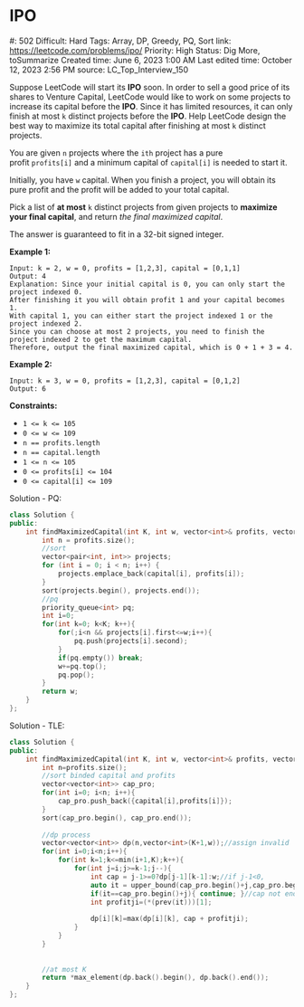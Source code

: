 # IPO

#: 502
Difficult: Hard
Tags: Array, DP, Greedy, PQ, Sort
link: https://leetcode.com/problems/ipo/
Priority: High
Status: Dig More, toSummarize
Created time: June 6, 2023 1:00 AM
Last edited time: October 12, 2023 2:56 PM
source: LC_Top_Interview_150

Suppose LeetCode will start its **IPO** soon. In order to sell a good price of its shares to Venture Capital, LeetCode would like to work on some projects to increase its capital before the **IPO**. Since it has limited resources, it can only finish at most `k` distinct projects before the **IPO**. Help LeetCode design the best way to maximize its total capital after finishing at most `k` distinct projects.

You are given `n` projects where the `ith` project has a pure profit `profits[i]` and a minimum capital of `capital[i]` is needed to start it.

Initially, you have `w` capital. When you finish a project, you will obtain its pure profit and the profit will be added to your total capital.

Pick a list of **at most** `k` distinct projects from given projects to **maximize your final capital**, and return *the final maximized capital*.

The answer is guaranteed to fit in a 32-bit signed integer.

**Example 1:**

```
Input: k = 2, w = 0, profits = [1,2,3], capital = [0,1,1]
Output: 4
Explanation: Since your initial capital is 0, you can only start the project indexed 0.
After finishing it you will obtain profit 1 and your capital becomes 1.
With capital 1, you can either start the project indexed 1 or the project indexed 2.
Since you can choose at most 2 projects, you need to finish the project indexed 2 to get the maximum capital.
Therefore, output the final maximized capital, which is 0 + 1 + 3 = 4.

```

**Example 2:**

```
Input: k = 3, w = 0, profits = [1,2,3], capital = [0,1,2]
Output: 6

```

**Constraints:**

- `1 <= k <= 105`
- `0 <= w <= 109`
- `n == profits.length`
- `n == capital.length`
- `1 <= n <= 105`
- `0 <= profits[i] <= 104`
- `0 <= capital[i] <= 109`

Solution - PQ:

```cpp
class Solution {
public:
    int findMaximizedCapital(int K, int w, vector<int>& profits, vector<int>& capital) {
        int n = profits.size();
        //sort
        vector<pair<int, int>> projects;
        for (int i = 0; i < n; i++) {
            projects.emplace_back(capital[i], profits[i]);
        }
        sort(projects.begin(), projects.end());
        //pq
        priority_queue<int> pq;
        int i=0;
        for(int k=0; k<K; k++){
            for(;i<n && projects[i].first<=w;i++){
                pq.push(projects[i].second);
            }
            if(pq.empty()) break;
            w+=pq.top();
            pq.pop();
        }
        return w;
    }
};
```

Solution - TLE:

```cpp
class Solution {
public:
    int findMaximizedCapital(int K, int w, vector<int>& profits, vector<int>& capital) {
        int n=profits.size();
        //sort binded capital and profits
        vector<vector<int>> cap_pro;
        for(int i=0; i<n; i++){
            cap_pro.push_back({capital[i],profits[i]});
        }
        sort(cap_pro.begin(), cap_pro.end());
        
        //dp process
        vector<vector<int>> dp(n,vector<int>(K+1,w));//assign invalid
        for(int i=0;i<n;i++){
            for(int k=1;k<=min(i+1,K);k++){
                for(int j=i;j>=k-1;j--){
                    int cap = j-1>=0?dp[j-1][k-1]:w;//if j-1<0,  
                    auto it = upper_bound(cap_pro.begin()+j,cap_pro.begin()+i+1,vector<int>{cap,INT_MAX});
                    if(it==cap_pro.begin()+j){ continue; }//cap not enough 
                    int profitji=(*(prev(it)))[1];
                    
                    dp[i][k]=max(dp[i][k], cap + profitji);
                }
            }
        }
        
        
        //at most K
        return *max_element(dp.back().begin(), dp.back().end());
    }
};
```